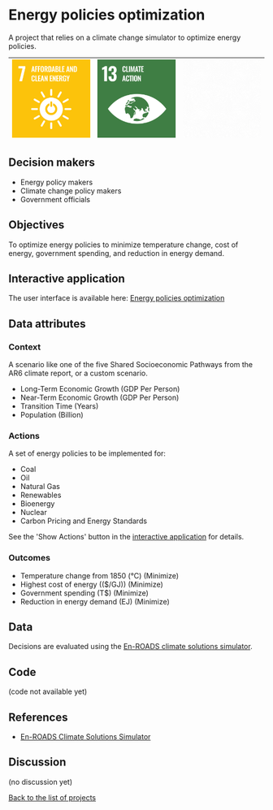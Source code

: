 # Energy policies optimization

A project that relies on a climate change simulator to optimize energy policies.

<!-- Note: using reference-style links to let Jekyll's relative links
convert them to .html in GitHub pages -->
[goal_07_link]: ../goals/goal_07.md
[goal_13_link]: ../goals/goal_13.md

<!-- Insert SDG Icons and links-->
| [![Goal 07](../images/sdgs/E-WEB-Goal-07.png)][goal_07_link] | [![Goal 13](../images/sdgs/E-WEB-Goal-13.png)][goal_13_link] | ![](../images/sdgs/empty.png) |
|--------------------------------------------------------------|--------------------------------------------------------------|-------------------------------|

## Decision makers

- Energy policy makers
- Climate change policy makers
- Government officials

## Objectives

To optimize energy policies to minimize temperature change, cost of energy, government spending, and reduction in energy demand.

## Interactive application

The user interface is available here: [Energy policies optimization](https://climatechange.evolution.ml/)

## Data attributes

### Context

A scenario like one of the five Shared Socioeconomic Pathways from the AR6 climate report,
or a custom scenario.

- Long-Term Economic Growth (GDP Per Person)
- Near-Term Economic Growth (GDP Per Person)
- Transition Time (Years)
- Population (Billion)

### Actions

A set of energy policies to be implemented for:
- Coal
- Oil
- Natural Gas
- Renewables
- Bioenergy
- Nuclear
- Carbon Pricing and Energy Standards

See the 'Show Actions' button in the [interactive application](https://climatechange.evolution.ml/) for details.

### Outcomes

- Temperature change from 1850 (°C) (Minimize)
- Highest cost of energy (($/GJ)) (Minimize)
- Government spending (T$) (Minimize)
- Reduction in energy demand (EJ) (Minimize)

## Data

Decisions are evaluated using the [En-ROADS climate solutions simulator](https://www.climateinteractive.org/en-roads/).

## Code

(code not available yet)

## References

- [En-ROADS Climate Solutions Simulator](https://www.climateinteractive.org/en-roads/)

## Discussion

(no discussion yet)

[Back to the list of projects](../README.md)